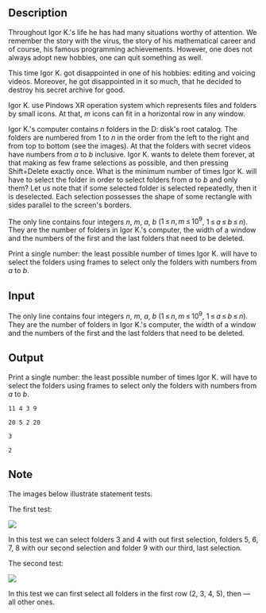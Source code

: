 ## Description

<div><p>Throughout Igor K.'s life he has had many situations worthy of attention. We remember the story with the virus, the story of his mathematical career and of course, his famous programming achievements. However, one does not always adopt new hobbies, one can quit something as well.</p><p>This time Igor K. got disappointed in one of his hobbies: editing and voicing videos. Moreover, he got disappointed in it so much, that he decided to destroy his secret archive for good. </p><p>Igor K. use Pindows XR operation system which represents files and folders by small icons. At that, <span class="tex-span"><i>m</i></span> icons can fit in a horizontal row in any window.</p><p>Igor K.'s computer contains <span class="tex-span"><i>n</i></span> folders in the D: disk's root catalog. The folders are numbered from <span class="tex-span">1</span> to <span class="tex-span"><i>n</i></span> in the order from the left to the right and from top to bottom (see the images). At that the folders with secret videos have numbers from <span class="tex-span"><i>a</i></span> to <span class="tex-span"><i>b</i></span> inclusive. Igor K. wants to delete them forever, at that making as few frame selections as possible, and then pressing Shift+Delete exactly once. What is the minimum number of times Igor K. will have to select the folder in order to select folders from <span class="tex-span"><i>a</i></span> to <span class="tex-span"><i>b</i></span> and only them? Let us note that if some selected folder is selected repeatedly, then it is deselected. Each selection possesses the shape of some rectangle with sides parallel to the screen's borders.</p></div><div class="input-specification"><p>The only line contains four integers <span class="tex-span"><i>n</i></span>, <span class="tex-span"><i>m</i></span>, <span class="tex-span"><i>a</i></span>, <span class="tex-span"><i>b</i></span> (<span class="tex-span">1 ≤ <i>n</i>, <i>m</i> ≤ 10<sup class="upper-index">9</sup></span>, <span class="tex-span">1 ≤ <i>a</i> ≤ <i>b</i> ≤ <i>n</i></span>). They are the number of folders in Igor K.'s computer, the width of a window and the numbers of the first and the last folders that need to be deleted.</p></div><div class="output-specification"><p>Print a single number: the least possible number of times Igor K. will have to select the folders using frames to select only the folders with numbers from <span class="tex-span"><i>a</i></span> to <span class="tex-span"><i>b</i></span>.</p></div>

## Input

<p>The only line contains four integers <span class="tex-span"><i>n</i></span>, <span class="tex-span"><i>m</i></span>, <span class="tex-span"><i>a</i></span>, <span class="tex-span"><i>b</i></span> (<span class="tex-span">1 ≤ <i>n</i>, <i>m</i> ≤ 10<sup class="upper-index">9</sup></span>, <span class="tex-span">1 ≤ <i>a</i> ≤ <i>b</i> ≤ <i>n</i></span>). They are the number of folders in Igor K.'s computer, the width of a window and the numbers of the first and the last folders that need to be deleted.</p>

## Output

<p>Print a single number: the least possible number of times Igor K. will have to select the folders using frames to select only the folders with numbers from <span class="tex-span"><i>a</i></span> to <span class="tex-span"><i>b</i></span>.</p>





```input1
11 4 3 9

```




```input2
20 5 2 20

```




```output1
3

```




```output2
2

```



## Note

<p>The images below illustrate statement tests.</p><p>The first test:</p><p><img class="tex-graphics" src="file://8ZIqgPfI.png" style="max-width: 100.0%;max-height: 100.0%;"></p><p>In this test we can select folders 3 and 4 with out first selection, folders 5, 6, 7, 8 with our second selection and folder 9 with our third, last selection.</p><p>The second test:</p><p><img class="tex-graphics" src="file://AkaC0Z10.png" style="max-width: 100.0%;max-height: 100.0%;"></p><p>In this test we can first select all folders in the first row (2, 3, 4, 5), then — all other ones.</p>
